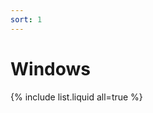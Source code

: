 ```yaml
---
sort: 1
---
```


# Windows
{% include list.liquid all=true %}



<!-- https://medium.com/@rezaduty/web-penetration-testing-roadmap-4e7bb9edf23b -->
